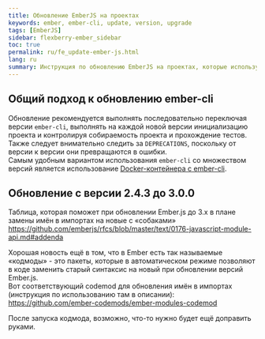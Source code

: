 ```yaml
---
title: Обновление EmberJS на проектах
keywords: ember, ember-cli, update, version, upgrade
tags: [EmberJS]
sidebar: flexberry-ember_sidebar
toc: true
permalink: ru/fe_update-ember-js.html
lang: ru
summary: Инструкция по обновлению EmberJS на проектах, которые используют Flexberry Ember.
---
```


## Общий подход к обновлению ember-cli

Обновление рекомендуется выполнять последовательно переключая версии `ember-cli`, выполнять на каждой новой версии инициализацию проекта и контролируя собираемость проекта и прохождение тестов. Также следует внимательно следить за `DEPRECATIONS`, поскольку от версии к версии они превращаются в ошибки.  
Самым удобным вариантом использования `ember-cli` со множеством версий является использование [Docker-контейнера с ember-cli](fe_docker-for-ember-cli.html).

## Обновление с версии 2.4.3 до 3.0.0

Таблица, которая поможет при обновлении Ember.js до 3.x в плане замены имён в импортах на новые с «собаками»  
<https://github.com/emberjs/rfcs/blob/master/text/0176-javascript-module-api.md#addenda>

Хорошая новость ещё в том, что в Ember есть так называемые «кодмоды» - это пакеты, которые в автоматическом режиме позволяют в коде заменить старый синтаксис на новый при обновлении версий Ember.js.  
Вот соответствующий codemod для обновления имён в импортах (инструкция по использованию там в описании):  
<https://github.com/ember-codemods/ember-modules-codemod>

После запуска кодмода, возможно, что-то нужно будет ещё доправить руками.
